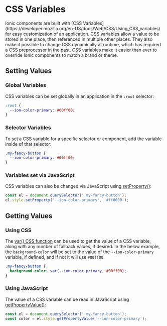 # CSS Variables

<p class="intro" markdown="1">
Ionic components are built with [CSS Variables](https://developer.mozilla.org/en-US/docs/Web/CSS/Using_CSS_variables) for easy customization of an application. CSS variables allow a value to be stored in one place, then referenced in multiple other places. They also make it possible to change CSS dynamically at runtime, which has required a CSS preprocessor in the past. CSS variables make it easier than ever to override Ionic components to match a brand or theme.
</p>

## Setting Values

### Global Variables

CSS variables can be set globally in an application in the `:root` selector:

```css
:root {
  --ion-color-primary: #00ff00;
}
```

### Selector Variables

To set a CSS variable for a specific selector or component, add the variable inside of that selector:

```css
.my-fancy-button {
  --ion-color-primary: #00ff00;
}
```

### Variables set via JavaScript

CSS variables can also be changed via JavaScript using [setProperty()](https://developer.mozilla.org/en-US/docs/Web/API/CSSStyleDeclaration/setProperty):

```js
const el = document.querySelector('.my-fancy-button');
el.style.setProperty('--ion-color-primary', '#ff0000');
```

## Getting Values

### Using CSS

The [var() CSS function](https://developer.mozilla.org/en-US/docs/Web/CSS/var) can be used to get the value of a CSS variable, along with any number of fallback values, if desired. In the below example, the `background-color` will be set to the value of the `--ion-color-primary` variable, if defined, and if not it will use `#00ff00`.

```css
.my-fancy-button {
  background-color: var(--ion-color-primary, #00ff00);
}
```

### Using JavaScript

The value of a CSS variable can be read in JavaScript using [getPropertyValue()](https://developer.mozilla.org/en-US/docs/Web/API/CSSStyleDeclaration/getPropertyValue):

```js
const el = document.querySelector('.my-fancy-button');
const color = el.style.getPropertyValue('--ion-color-primary');
```

<!-- ## Overriding Ionic Variables -->

<!-- TODO - this should be https://ionicframework.com/docs/theming/overriding-ionic-variables/ but css variables -->
